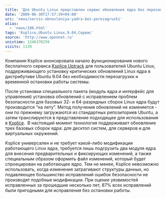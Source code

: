 ```yaml
---
title: 'Для Ubuntu Linux представлен сервис обновления ядра без перезагрузки'
date: '2009-06-30T17:57:39+04:00'
uri: 'news/servis-obnovleniya-yadra-bez-perezagruzki'
alias: 
  - 'news/106.html'
tags: 'Ksplice,Ubuntu Linux,9.04,Сервис'
source: 'http://www.opennet.ru'
unixtime: 1246370259
visits: 1139
---
```

Компания Ksplice анонсировала начало функционирования нового бесплатного сервиса [Ksplice Uptrack](http://www.ksplice.com/uptrack/) для пользователей Ubuntu Linux, поддерживающего установку критических обновлений Linux ядра в дистрибутиве Ubuntu 9.04 без необходимости перезагрузки и временной остановки работы системы.

После установки специального пакета (модуль ядра и интерфейс для управления) установка обновлений с исправлением проблем безопасности для базовых 32- и 64-разрядных сборок Linux ядра будут производится “на лету”. Метод получения обновлений не изменяется - они по прежнему загружаются из стандартных репозиториев Ubuntu, а затем транслируются в представление подходящее для использования в [Ksplice](http://web.mit.edu/ksplice/).  В настоящий момент технология поддерживает обновление трех базовых сборок ядра: для десктоп систем, для серверов и для виртуальных окружений.

Ksplice универсален и не требует какой-либо модификации работающего Linux ядра, требуется лишь подгрузить два модуля ядра для внесения предварительных и фиксирующих изменений, а также специальным образом оформить файл изменений, который будет спроецирован на работающее ядро. Тем не менее, Ksplice невозможно использовать, когда изменения затрагивают структуры данных, но подавляющее большинство исправлений ошибок безопасности не производят подобные модификации. При оценке уязвимостей исправленных за прошедшие несколько лет, 87% всех исправлений были пригодными для исправления без остановки работы.
